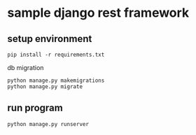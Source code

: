 # sample django rest framework

## setup environment

```shell
pip install -r requirements.txt
```

db migration

```shell
python manage.py makemigrations
python manage.py migrate
```

## run program

```shell
python manage.py runserver
```
